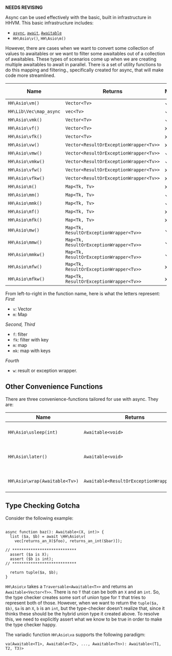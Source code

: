 **NEEDS REVISING**

Async can be used effectively with the basic, built in infrastructure in HHVM. This basic infrastructure includes:
* [`async`](../asynchronous-operations/introduction.md), [`await`](../asynchronous-operations/awaitables), [`Awaitable`](../asynchronous-operations/awaitables)
* `HH\Asio\v()`, `HH\Asio\m()`

However, there are cases when we want to convert some collection of values to awaitables or we want to filter some awaitables out 
of a collection of awaitables. These types of scenarios come up when we are creating multiple awaitables to await in parallel. There 
is a set of utility functions to do this mapping and filtering., specifically created for async, that will make code more streamlined.

Name    | Returns             | Mapped | Filtered | Has Key | Wrapped Exception
--------|---------------------|--------|----------|---------|------------------
`HH\Asio\vm()`                    | `Vector<Tv>`        | ✓      | x        | x       | x
`HH\Lib\Vec\map_async`  | `vec<Tv>`        | ✓      | x        | x       | x
`HH\Asio\vmk()` | `Vector<Tv>`        | ✓      | x        | ✓       | x
`HH\Asio\vf()`  | `Vector<Tv>`        | x      | ✓        | x       | x
`HH\Asio\vfk()` | `Vector<Tv>`        | x      | ✓        | ✓       | x
`HH\Asio\vw()` | `Vector<ResultOrExceptionWrapper<Tv>>` | x      | x        | x       | ✓
`HH\Asio\vmw()` | `Vector<ResultOrExceptionWrapper<Tv>>`| ✓      | x        | x       | ✓
`HH\Asio\vmkw()` | `Vector<ResultOrExceptionWrapper<Tv>>`| ✓      | x        | ✓       | ✓
`HH\Asio\vfw()` | `Vector<ResultOrExceptionWrapper<Tv>>`| x      | ✓        | x       | ✓
`HH\Asio\vfkw()` | `Vector<ResultOrExceptionWrapper<Tv>>`| x      | ✓        | ✓       | ✓
`HH\Asio\m()`   | `Map<Tk, Tv>`        | x      | x        | x       | x
`HH\Asio\mm()`  | `Map<Tk, Tv>`        | ✓      | x        | x       | x
`HH\Asio\mmk()` | `Map<Tk, Tv>`        | ✓      | x        | ✓       | x
`HH\Asio\mf()` | `Map<Tk, Tv>`        | x      | ✓        | x       | x
`HH\Asio\mfk()` | `Map<Tk, Tv>`        | x      | ✓        | ✓       | x
`HH\Asio\mw()` | `Map<Tk, ResultOrExceptionWrapper<Tv>>` | ✓      | x        | x       | ✓
`HH\Asio\mmw()`| `Map<Tk, ResultOrExceptionWrapper<Tv>>`| ✓      | x        | x       | ✓
`HH\Asio\mmkw()` | `Map<Tk, ResultOrExceptionWrapper<Tv>>`| ✓      | x        | ✓       | ✓
`HH\Asio\mfw()` | `Map<Tk, ResultOrExceptionWrapper<Tv>>`| x      | ✓        | x       | ✓
`HH\Asio\mfkw()` | `Map<Tk, ResultOrExceptionWrapper<Tv>>`| x      | ✓        | ✓       | ✓

From left-to-right in the function name, here is what the letters represent:
*First*
* `v`: Vector
* `m`: Map

*Second, Third*
* `f`: filter
* `fk`: filter with key
* `m`: map
* `mk`: map with keys

*Fourth*
* `w`: result or exception wrapper.

## Other Convenience Functions

There are three convenience-functions tailored for use with async. They are:

Name | Returns | Description
-----|---------|------------
`HH\Asio\usleep(int)` | `Awaitable<void>` | Wait a given length of time before an async function does more work.
`HH\Asio\later()` | `Awaitable<void>` | Reschedule the work of an async function until some undetermined point in the future.
`HH\Asio\wrap(Awaitable<Tv>)` | `Awaitable<ResultOrExceptionWrapper<Tv>>` | Wrap an `Awaitable` into an `Awaitable` of `ResultOrExceptionWrapper`.

## Type Checking Gotcha

Consider the following example:

```Hack

async function baz(): Awaitable<(X, int)> {
  list ($a, $b) = await \HH\Asio\v(
    vec[returns_an_X($foo), returns_an_int($bar)]);

// ****************************
  assert ($a is X);
  assert ($b is int);
// ****************************

  return tuple($a, $b);
}
```

`HH\Asio\v` takes a `Traversable<Awaitable<T>>` and returns an `Awaitable<Vector<T>>`. There is no `T` that can be both an `X` and 
an `int`. So, the type checker creates some sort of union type for `T` that tries to represent both of those. However, when we want 
to return the `tuple($a, $b)`, `$a` is an `X`, `b` is an `int`, but the type-checker doesn't realize that, since it thinks these should 
be the hybrid union type it created above. To resolve this, we need to explicitly assert what we know to be true in order to make the type checker happy.

The variadic function `HH\Asio\va` supports the following paradigm:

```Hack
va(Awaitable<T1>, Awaitable<T2>, ..., Awaitable<Tn>): Awaitable<(T1, T2, T3)>
```
